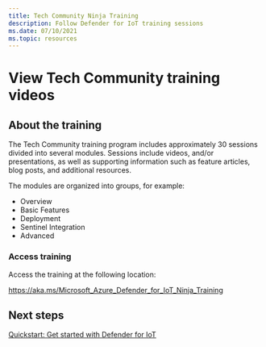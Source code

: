 ```yaml
---
title: Tech Community Ninja Training
description: Follow Defender for IoT training sessions
ms.date: 07/10/2021
ms.topic: resources
---
```


# View Tech Community training videos

## About the training

The Tech Community training program includes approximately 30 sessions divided into several modules. Sessions include videos, and/or presentations, as well as supporting information such as feature articles, blog posts, and additional resources.

The modules are organized into groups, for example:

- Overview
- Basic Features
- Deployment
- Sentinel Integration
- Advanced  

### Access training

Access the training at the following location:

https://aka.ms/Microsoft_Azure_Defender_for_IoT_Ninja_Training

## Next steps

[Quickstart: Get started with Defender for IoT](getting-started.md#quickstart-get-started-with-defender-for-iot)

